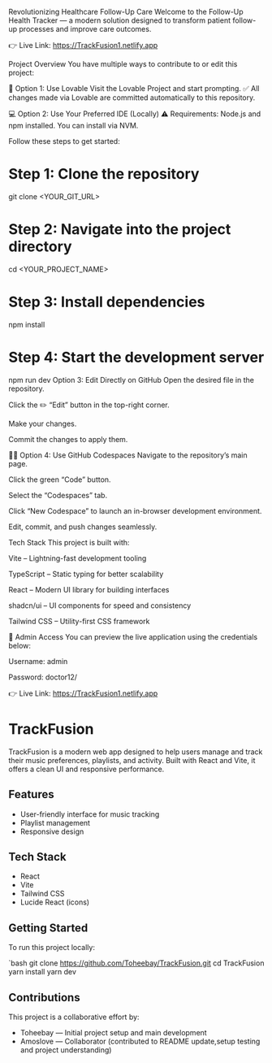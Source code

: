 Revolutionizing Healthcare Follow-Up Care
Welcome to the Follow-Up Health Tracker — a modern solution designed to transform patient follow-up processes and improve care outcomes.

👉 Live Link: https://TrackFusion1.netlify.app

Project Overview
You have multiple ways to contribute to or edit this project:

🔧 Option 1: Use Lovable
Visit the Lovable Project and start prompting.
✅ All changes made via Lovable are committed automatically to this repository.

💻 Option 2: Use Your Preferred IDE (Locally)
⚠️ Requirements: Node.js and npm installed. You can install via NVM.

Follow these steps to get started:

# Step 1: Clone the repository

git clone <YOUR_GIT_URL>

# Step 2: Navigate into the project directory

cd <YOUR_PROJECT_NAME>

# Step 3: Install dependencies

npm install

# Step 4: Start the development server

npm run dev
Option 3: Edit Directly on GitHub
Open the desired file in the repository.

Click the ✏️ “Edit” button in the top-right corner.

Make your changes.

Commit the changes to apply them.

🧑‍💻 Option 4: Use GitHub Codespaces
Navigate to the repository’s main page.

Click the green “Code” button.

Select the “Codespaces” tab.

Click “New Codespace” to launch an in-browser development environment.

Edit, commit, and push changes seamlessly.

Tech Stack
This project is built with:

Vite – Lightning-fast development tooling

TypeScript – Static typing for better scalability

React – Modern UI library for building interfaces

shadcn/ui – UI components for speed and consistency

Tailwind CSS – Utility-first CSS framework

🔐 Admin Access
You can preview the live application using the credentials below:

Username: admin

Password: doctor12/

👉 Live Link: https://TrackFusion1.netlify.app

# TrackFusion

TrackFusion is a modern web app designed to help users manage and track their music preferences, playlists, and activity. Built with React and Vite, it offers a clean UI and responsive performance.

## Features

- User-friendly interface for music tracking
- Playlist management
- Responsive design

## Tech Stack

- React
- Vite
- Tailwind CSS
- Lucide React (icons)

## Getting Started

To run this project locally:

`bash
git clone https://github.com/Toheebay/TrackFusion.git
cd TrackFusion
yarn install
yarn dev

## Contributions

This project is a collaborative effort by:

- Toheebay — Initial project setup and main development
- Amoslove — Collaborator (contributed to README update,setup testing and project understanding)

